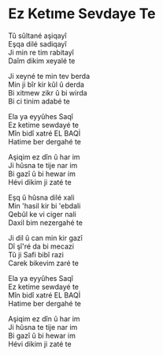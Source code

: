 # Ez Ketıme Sevdaye Te  
  
Tû sûltané aşiqayî  
Eşqa dilé sadiqayî  
Ji min re tim rabitayî  
Daîm dikim xeyalé te  
  
Ji xeyné te min tev berda  
Min ji bîr kir kûl û derda  
Bi xitmew zikr û bi wirda  
Bi ci tinim adabé te  
  
Ela ya eyyûhes Saqî  
Ez ketime sewdayé te  
Mîn bidî xatré EL BAQİ  
Hatime ber dergahé te  
  
Aşiqim ez dîn û har im  
Ji hûsna te tije nar im  
Bi gazî û bi hewar im  
Hévi dikim ji zaté te  
  
Eşq û hûsna dilé xali  
Min 'hasil kir bi 'ebdali  
Qebûl ke vi ciger nali  
Daxil bim nezergahé te  
  
Ji dil û can min kir gazî  
Dî şî'ré da bi mecazi  
Tû ji Safi bibî razi  
Carek bikevim zaré te  
  
Ela ya eyyûhes Saqî  
Ez ketime sewdayé te  
Mîn bidî xatré EL BAQİ  
Hatime ber dergahé te  
  
Aşiqim ez dîn û har im  
Ji hûsna te tije nar im  
Bi gazî û bi hewar im  
Hévi dikim ji zaté te